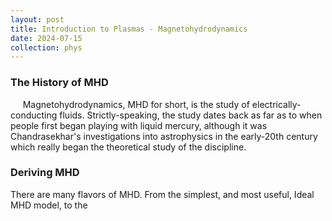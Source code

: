 ```yaml
---
layout: post
title: Introduction to Plasmas - Magnetohydrodynamics 
date: 2024-07-15
collection: phys
---
```

### The History of MHD
&nbsp;&nbsp;&nbsp;&nbsp; Magnetohydrodynamics, MHD for short, is the study of electrically-conducting fluids. Strictly-speaking, the study dates back as far as to when people first began playing with liquid mercury, although it was Chandrasekhar's investigations into astrophysics in the early-20th century which really began the theoretical study of the discipline.   

### Deriving MHD
There are many flavors of MHD. From the simplest, and most useful, Ideal MHD model, to the 